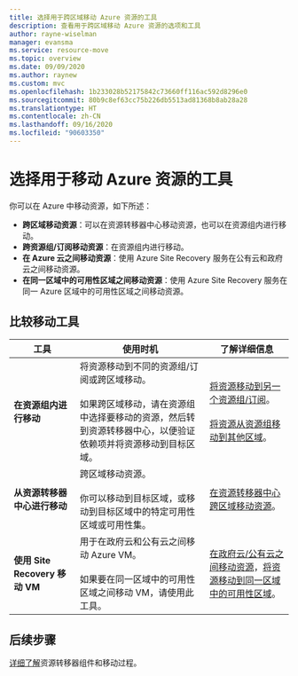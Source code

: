 ```yaml
---
title: 选择用于跨区域移动 Azure 资源的工具
description: 查看用于跨区域移动 Azure 资源的选项和工具
author: rayne-wiselman
manager: evansma
ms.service: resource-move
ms.topic: overview
ms.date: 09/09/2020
ms.author: raynew
ms.custom: mvc
ms.openlocfilehash: 1b233028b52175842c73660ff116ac592d8296e0
ms.sourcegitcommit: 80b9c8ef63cc75b226db5513ad81368b8ab28a28
ms.translationtype: HT
ms.contentlocale: zh-CN
ms.lasthandoff: 09/16/2020
ms.locfileid: "90603350"
---
```

# <a name="choose-a-tool-for-moving-azure-resources"></a>选择用于移动 Azure 资源的工具

你可以在 Azure 中移动资源，如下所述：

- **跨区域移动资源**：可以在资源转移器中心移动资源，也可以在资源组内进行移动。 
- **跨资源组/订阅移动资源**：在资源组内进行移动。 
- **在 Azure 云之间移动资源**：使用 Azure Site Recovery 服务在公有云和政府云之间移动资源。
- **在同一区域中的可用性区域之间移动资源**：使用 Azure Site Recovery 服务在同一 Azure 区域中的可用性区域之间移动资源。


## <a name="compare-move-tools"></a>比较移动工具

**工具** | **使用时机** | **了解详细信息** 
--- | --- | ---
**在资源组内进行移动** | 将资源移动到不同的资源组/订阅或跨区域移动。<br/><br/> 如果跨区域移动，请在资源组中选择要移动的资源，然后转到资源转移器中心，以便验证依赖项并将资源移动到目标区域。 | [将资源移动到另一个资源组/订阅](../azure-resource-manager/management/move-resource-group-and-subscription.md)。<br/><br/> [将资源从资源组移动到其他区域](move-region-within-resource-group.md)。
**从资源转移器中心进行移动** | 跨区域移动资源。 <br/><br/> 你可以移动到目标区域，或移动到目标区域中的特定可用性区域或可用性集。 | [在资源转移器中心跨区域移动资源]()。
**使用 Site Recovery 移动 VM** | 用于在政府云和公有云之间移动 Azure VM。<br/><br/> 如果要在同一区域中的可用性区域之间移动 VM，请使用此工具。 |[在政府云/公有云之间移动资源](../site-recovery/region-move-cross-geos.md)，[将资源移动到同一区域中的可用性区域](../site-recovery/azure-to-azure-how-to-enable-zone-to-zone-disaster-recovery.md)。

## <a name="next-steps"></a>后续步骤

[详细了解](about-move-process.md)资源转移器组件和移动过程。
